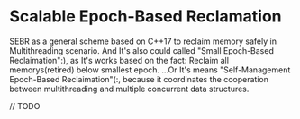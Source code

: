 # Scalable Epoch-Based Reclamation
SEBR as a general scheme based on C++17 to reclaim memory safely in Multithreading scenario.
And It's also could called "Small Epoch-Based Reclaimation":), as It's works based on the fact: Reclaim all memorys(retired) below smallest epoch.
...Or It's means "Self-Management Epoch-Based Reclaimation"(:, because it coordinates the cooperation between multithreading and multiple concurrent data structures.

// TODO
